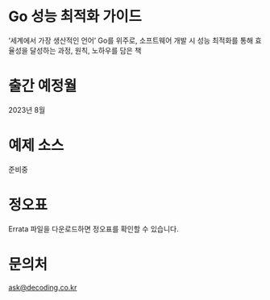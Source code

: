 # Go 성능 최적화 가이드
‘세계에서 가장 생산적인 언어’ Go를 위주로, 소프트웨어 개발 시 성능 최적화를 통해 효율성을 달성하는 과정, 원칙, 노하우를 담은 책

# 출간 예정월
2023년 8월

# 예제 소스
준비중

# 정오표 
Errata 파일을 다운로드하면 정오표를 확인할 수 있습니다. 

# 문의처 
ask@decoding.co.kr 
